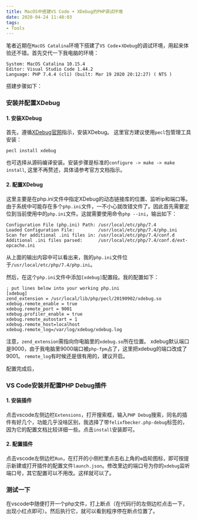 ```yaml
---
title: MacOS中搭建VS Code + XDebug的PHP调试环境
date: 2020-04-24 11:48:03
tags:
- Tools
---
```


笔者近期在`MacOS Catalina`环境下搭建了`VS Code`+`XDebug`的调试环境，用起来体验还不错。首先交代一下我电脑的环境：
```
System: MacOS Catalina 10.15.4
Editor: Visual Studio Code 1.44.2
Language: PHP 7.4.4 (cli) (built: Mar 19 2020 20:12:27) ( NTS )
```

搭建步骤如下：

### 安装并配置XDebug
#### 1. 安装XDebug
首先，遵循[XDebug官网](https://xdebug.org/docs/install)指示，安装XDebug。
这里官方建议使用`pecl`包管理工具安装：
```shell
pecl install xdebug
```
也可选择从源码编译安装。安装步骤是标准的`configure -> make -> make install`, 这里不再赘述，具体请参考官方文档指示。

#### 2. 配置XDebug
这里主要是在php.ini文件中指定XDebug的动态链接库的位置、监听ip和端口等。
由于系统中可能存在多个`php.ini`文件，一不小心就改错文件了。因此首先需要定位到当前使用中的`php.ini`文件。这就需要使用命令`php --ini`，输出如下：
```shell
Configuration File (php.ini) Path: /usr/local/etc/php/7.4
Loaded Configuration File:         /usr/local/etc/php/7.4/php.ini
Scan for additional .ini files in: /usr/local/etc/php/7.4/conf.d
Additional .ini files parsed:      /usr/local/etc/php/7.4/conf.d/ext-opcache.ini
```
从上面的输出内容中可以看出来，我的`php.ini`文件位于`/usr/local/etc/php/7.4/php.ini`。

然后，在这个`php.ini`文件中添加`[xdebug]`配置段。我的配置如下：
```
; put lines below into your working php.ini
[xdebug]
zend_extension = /usr/local/lib/php/pecl/20190902/xdebug.so
xdebug.remote_enable = true
xdebug.remote_port = 9001
xdebug.profiler_enable = true
xdebug.remote_autostart = 1
xdebug.remote_host=localhost
xdebug.remote_log=/var/log/xdebug/xdebug.log
```
注意，`zend_extension`需指向你电脑里的`xdebug.so`所在位置。
xdebug默认端口是9000，由于我电脑里9000端口被`php-fpm`占了，这里把xdebug的端口改成了9001。
`remote_log`有时候还是很有用的，建议开启。

配置完成后，
### VS Code安装并配置PHP Debug插件
#### 1. 安装插件
点击vscode左侧边栏`Extensions`，打开搜索框，输入`PHP Debug`搜索，同名的插件有好几个，功能几乎没啥区别，我选择了带`felixfbecker.php-debug`标签的，因为它的配置文档比较详细一些。点击`install`安装即可。

#### 2. 配置插件
点击vscode左侧边栏`Run`，在打开的小侧栏里点击右上角的`⚙`齿轮图标，即可按提示新建或打开插件的配置文件`launch.json`。修改里边的端口号为你的`xdebug`监听端口号，其它配置可以不用改。这样就可以了。

### 测试一下
在vscode中随便打开一个php文件，打上断点（在代码行的左侧边栏点击一下，出现小红点即可）。然后执行它，就可以看到程序停在断点位置了。